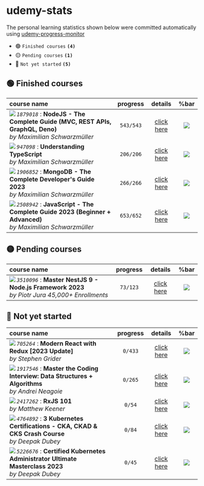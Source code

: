 # udemy-stats

The personal learning statistics shown below were committed automatically using [udemy-progress-monitor](https://github.com/smlkdev/udemy-progress-monitor)

- :green_circle: `Finished courses` **`(4)`**
- :yellow_circle: `Pending courses` **`(1)`**
- :red_circle: `Not yet started` **`(5)`**

## :green_circle: Finished courses
| course name | progress | details | %bar |
| :---------- | :------: | :-----: | :---------: |
| <img align="left" src="https://img-c.udemycdn.com/course/125_H/1879018_95b6_3.jpg">  _`1879018`_ : **NodeJS - The Complete Guide (MVC, REST APIs, GraphQL, Deno)** <br> _by Maximilian Schwarzmüller_ | `543/543` | [click here](https://github.com/smlkdev/udemy-stats/tree/master/nodejs-the-complete-guide__1879018&#x2F;README.md) | ![](https://geps.dev/progress/100) |
| <img align="left" src="https://img-c.udemycdn.com/course/125_H/947098_02ec_2.jpg">  _`947098`_ : **Understanding TypeScript** <br> _by Maximilian Schwarzmüller_ | `206/206` | [click here](https://github.com/smlkdev/udemy-stats/tree/master/understanding-typescript__947098&#x2F;README.md) | ![](https://geps.dev/progress/100) |
| <img align="left" src="https://img-c.udemycdn.com/course/125_H/1906852_93c6_2.jpg">  _`1906852`_ : **MongoDB - The Complete Developer&#39;s Guide 2023** <br> _by Maximilian Schwarzmüller_ | `266/266` | [click here](https://github.com/smlkdev/udemy-stats/tree/master/mongodb-the-complete-developers-guide__1906852&#x2F;README.md) | ![](https://geps.dev/progress/100) |
| <img align="left" src="https://img-c.udemycdn.com/course/125_H/2508942_11d3_3.jpg">  _`2508942`_ : **JavaScript - The Complete Guide 2023 (Beginner + Advanced)** <br> _by Maximilian Schwarzmüller_ | `653/652` | [click here](https://github.com/smlkdev/udemy-stats/tree/master/javascript-the-complete-guide-2020-beginner-advanced__2508942&#x2F;README.md) | ![](https://geps.dev/progress/100) |

## :yellow_circle: Pending courses
| course name | progress | details | %bar |
| :---------- | :------: | :-----: | :---------: |
| <img align="left" src="https://img-c.udemycdn.com/course/125_H/3510096_5891.jpg">  _`3510096`_ : **Master NestJS 9 - Node.js Framework 2023** <br> _by Piotr Jura  45,000+ Enrollments_ | `73/123` | [click here](https://github.com/smlkdev/udemy-stats/tree/master/master-nestjs-the-javascript-nodejs-framework__3510096&#x2F;README.md) | ![](https://geps.dev/progress/59) |

## :red_circle: Not yet started
| course name | progress | details | %bar |
| :---------- | :------: | :-----: | :---------: |
| <img align="left" src="https://img-c.udemycdn.com/course/125_H/705264_caa9_13.jpg">  _`705264`_ : **Modern React with Redux [2023 Update]** <br> _by Stephen Grider_ | `0/433` | [click here](https://github.com/smlkdev/udemy-stats/tree/master/react-redux__705264&#x2F;README.md) | ![](https://geps.dev/progress/0) |
| <img align="left" src="https://img-b.udemycdn.com/course/125_H/1917546_682b_3.jpg">  _`1917546`_ : **Master the Coding Interview: Data Structures + Algorithms** <br> _by Andrei Neagoie_ | `0/265` | [click here](https://github.com/smlkdev/udemy-stats/tree/master/master-the-coding-interview-data-structures-algorithms__1917546&#x2F;README.md) | ![](https://geps.dev/progress/0) |
| <img align="left" src="https://img-c.udemycdn.com/course/125_H/2417262_fea7_2.jpg">  _`2417262`_ : **RxJS 101** <br> _by Matthew Keener_ | `0/54` | [click here](https://github.com/smlkdev/udemy-stats/tree/master/rxjs-101-course__2417262&#x2F;README.md) | ![](https://geps.dev/progress/0) |
| <img align="left" src="https://img-c.udemycdn.com/course/125_H/4764892_44e7_12.jpg">  _`4764892`_ : **3 Kubernetes Certifications - CKA, CKAD &amp; CKS Crash Course** <br> _by Deepak Dubey_ | `0/84` | [click here](https://github.com/smlkdev/udemy-stats/tree/master/cka-ckad-crash-course__4764892&#x2F;README.md) | ![](https://geps.dev/progress/0) |
| <img align="left" src="https://img-c.udemycdn.com/course/125_H/5226676_a80d_3.jpg">  _`5226676`_ : **Certified Kubernetes Administrator Ultimate Masterclass 2023** <br> _by Deepak Dubey_ | `0/45` | [click here](https://github.com/smlkdev/udemy-stats/tree/master/certified-kubernetes-administrator-ultimate-masterclass__5226676&#x2F;README.md) | ![](https://geps.dev/progress/0) |

